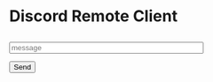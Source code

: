 # Discord Remote Client

<div>
   <h2 id="username"></h2>
   <input id="content" type="text" placeholder="message"></textarea>

   <button id="send" onclick="send()">Send</button>
</div>

<style>
#content {
   width: 350px;
   font-size: 10pt;
}
</style>

<script>
var username = 'John Bread';
var userid = Math.floor((Math.random() * 1000000) + 1);
document.getElementById('username').innerHTML = username;

function send() {
   var hookurl = "https://discordapp.com/api/webhooks/257734345287139328/nVUTTeJA9lBGd_-RPJUDIzM3Cr3bA_L6dCnuHPiJsAUdaSlqC1th1gLdyAg-0XcZRV5w" + "/slack";

   var msgJson = {
      "username": "John Bread",
      "icon_url": "http://alanhardaker.co.za/wp-content/uploads/2014/08/Testimonial-Male-Icon.png",
      "text": document.getElementById('content').value
   };
   post(hookurl, msgJson);
   document.getElementById("content").value = "";
}

function post(url, jsonmsg) {
   xhr = new XMLHttpRequest();
   xhr.open("POST", url, true);
   xhr.setRequestHeader("Content-type", "application/json");
   var data = JSON.stringify(jsonmsg);
   console.log("jsonmsg = ", jsonmsg);
   console.log("data = " + data);
   xhr.send(data);
   xhr.onreadystatechange = function() {
      if (this.status != 200) {
         alert(this.responseText);
      }
   };
}

document.getElementById("content")
   .addEventListener("keyup", function(event) {
      event.preventDefault();
      if (event.keyCode == 13) {
         document.getElementById("send").click();
      }
   });
</script>